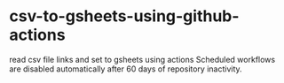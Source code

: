 # csv-to-gsheets-using-github-actions

read csv file links and set to gsheets using actions 
Scheduled workflows are disabled automatically after 60 days of repository inactivity.
